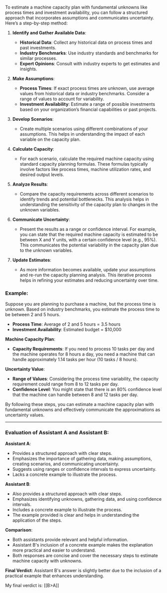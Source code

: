 
To estimate a machine capacity plan with fundamental unknowns like process times and investment availability, you can follow a structured approach that incorporates assumptions and communicates uncertainty. Here’s a step-by-step method:

1. **Identify and Gather Available Data**:
   - **Historical Data**: Collect any historical data on process times and past investments.
   - **Industry Benchmarks**: Use industry standards and benchmarks for similar processes.
   - **Expert Opinions**: Consult with industry experts to get estimates and insights.

2. **Make Assumptions**:
   - **Process Times**: If exact process times are unknown, use average values from historical data or industry benchmarks. Consider a range of values to account for variability.
   - **Investment Availability**: Estimate a range of possible investments based on your organization’s financial capabilities or past projects.

3. **Develop Scenarios**:
   - Create multiple scenarios using different combinations of your assumptions. This helps in understanding the impact of each variable on the capacity plan.

4. **Calculate Capacity**:
   - For each scenario, calculate the required machine capacity using standard capacity planning formulas. These formulas typically involve factors like process times, machine utilization rates, and desired output levels.

5. **Analyze Results**:
   - Compare the capacity requirements across different scenarios to identify trends and potential bottlenecks. This analysis helps in understanding the sensitivity of the capacity plan to changes in the unknown variables.

6. **Communicate Uncertainty**:
   - Present the results as a range or confidence interval. For example, you can state that the required machine capacity is estimated to be between X and Y units, with a certain confidence level (e.g., 95%). This communicates the potential variability in the capacity plan due to the unknown variables.

7. **Update Estimates**:
   - As more information becomes available, update your assumptions and re-run the capacity planning analysis. This iterative process helps in refining your estimates and reducing uncertainty over time.

### Example:
Suppose you are planning to purchase a machine, but the process time is unknown. Based on industry benchmarks, you estimate the process time to be between 2 and 5 hours.

- **Process Time**: Average of 2 and 5 hours = 3.5 hours
- **Investment Availability**: Estimated budget = $10,000

**Machine Capacity Plan**:
- **Capacity Requirements**: If you need to process 10 tasks per day and the machine operates for 8 hours a day, you need a machine that can handle approximately 1.14 tasks per hour (10 tasks / 8 hours).

**Uncertainty Value**:
- **Range of Values**: Considering the process time variability, the capacity requirement could range from 8 to 12 tasks per day.
- **Confidence Level**: You might state that there is an 80% confidence level that the machine can handle between 8 and 12 tasks per day.

By following these steps, you can estimate a machine capacity plan with fundamental unknowns and effectively communicate the approximations as uncertainty values.

---

### Evaluation of Assistant A and Assistant B:

**Assistant A**:
- Provides a structured approach with clear steps.
- Emphasizes the importance of gathering data, making assumptions, creating scenarios, and communicating uncertainty.
- Suggests using ranges or confidence intervals to express uncertainty.
- Lacks a concrete example to illustrate the process.

**Assistant B**:
- Also provides a structured approach with clear steps.
- Emphasizes identifying unknowns, gathering data, and using confidence intervals.
- Includes a concrete example to illustrate the process.
- The example provided is clear and helps in understanding the application of the steps.

**Comparison**:
- Both assistants provide relevant and helpful information.
- Assistant B's inclusion of a concrete example makes the explanation more practical and easier to understand.
- Both responses are concise and cover the necessary steps to estimate machine capacity with unknowns.

**Final Verdict**:
Assistant B's answer is slightly better due to the inclusion of a practical example that enhances understanding.

My final verdict is: [[B>A]]